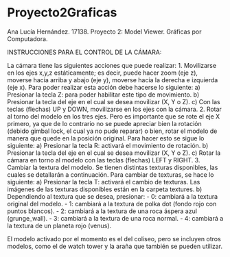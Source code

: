 # Proyecto2Graficas

Ana Lucía Hernández. 17138.
Proyecto 2: Model Viewer. Gráficas por Computadora. 

INSTRUCCIONES PARA EL CONTROL DE LA CÁMARA:

La cámara tiene las siguientes acciones que puede realizar:
    1. Movilizarse en los ejes x,y,z estáticamente; es decir, puede hacer zoom (eje z), moverse hacia arriba y abajo (eje y), moverse hacia la derecha e izquierda
        (eje x). Para poder realizar esta acción debe hacerse lo siguiente:
        a) Presionar la tecla Z: para poder habilitar este tipo de movimiento. 
        b) Presionar la tecla del eje en el cual se desea movilizar (X, Y o Z).
        c) Con las teclas (flechas) UP y DOWN, movilizarse en los ejes con la cámara. 
    2. Rotar al torno del modelo en los tres ejes. Pero es importante que se rote el eje X primero, ya que de lo contrario no se puede apreciar bien la rotación        (debido gimbal lock, el cual ya no pude reparar) o bien, rotar el modelo de manera que quede en la posición original. Para hacer esto se sigue lo siguiente:
        a) Presionar la tecla R: activará el movimiento de rotación. 
        b) Presionar la tecla del eje en el cual se desea movilizar (X, Y o Z).
        c) Rotar la cámara en torno al modelo con las teclas (flechas) LEFT y RIGHT.
    3. Cambiar la textura del modelo. Se tienen distintas texturas disponibles, las cuales se detallarán a continuación. Para cambiar de texturas, se hace lo           siguiente:
        a) Presionar la tecla T: activará el cambio de texturas. Las imágenes de las texturas disponibles están en la carpeta textures.
        b) Dependiendo al textura que se desea, presionar:
            - 0: cambiará a la textura original del modelo. 
            - 1: cambiará a la textura de polka dot (fondo rojo con puntos blancos). 
            - 2: cambiará a la textura de una roca áspera azul (grunge_wall).
            - 3: cambiará a la textura de una roca normal. 
            - 4: cambiará a la textura de un planeta rojo (venus).

El modelo activado por el momento es el del coliseo, pero se incluyen otros modelos, como el de watch tower y la araña que también se pueden utilizar. 

